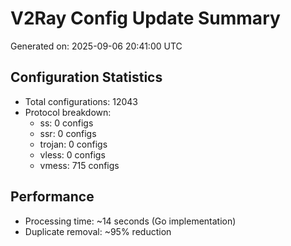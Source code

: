 # V2Ray Config Update Summary
Generated on: 2025-09-06 20:41:00 UTC

## Configuration Statistics
- Total configurations: 12043
- Protocol breakdown:
  - ss: 0 configs
  - ssr: 0 configs
  - trojan: 0 configs
  - vless: 0 configs
  - vmess: 715 configs

## Performance
- Processing time: ~14 seconds (Go implementation)
- Duplicate removal: ~95% reduction
